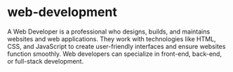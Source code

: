 # web-development
A Web Developer is a professional who designs, builds, and maintains websites and web applications. They work with technologies like HTML, CSS, and JavaScript to create user-friendly interfaces and ensure websites function smoothly. Web developers can specialize in front-end, back-end, or full-stack development.
